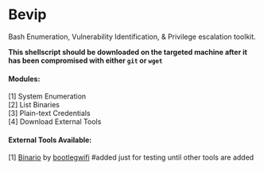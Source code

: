 <h1>Bevip</h1>
Bash Enumeration, Vulnerability Identification, &amp; Privilege escalation toolkit.

<b>This shellscript should be downloaded on the targeted machine after it has been compromised with either `git` or `wget`</b>

<h4>Modules:</h4>
[1] System Enumeration<br>
[2] List Binaries<br>
[3] Plain-text Credentials<br>
[4] Download External Tools<br>

<h4>External Tools Available:</h4>

[1] [Binario](https://github.com/bootlegwifi/binario) by [bootlegwifi](https://github.com/bootlegwifi) #added just for testing until other tools are added
